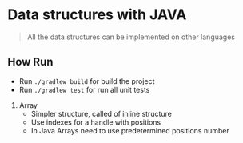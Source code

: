 # Data structures with JAVA

> All the data structures can be implemented on other languages

## How Run

- Run `./gradlew build` for build the project
- Run `./gradlew test` for run all unit tests

1. Array
    - Simpler structure, called of inline structure
    - Use indexes for a handle with positions
    - In Java Arrays need to use predetermined positions number 